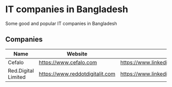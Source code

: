 # IT companies in Bangladesh 
Some good and popular IT companies in Bangladesh

## Companies

Name | Website | Linkedin
------------ | ------- | -------
Cefalo | https://www.cefalo.com | https://www.linkedin.com/company/cefalo-as
Red.Digital Limited | https://www.reddotdigitalit.com | https://www.linkedin.com/company/reddotdigitalit

